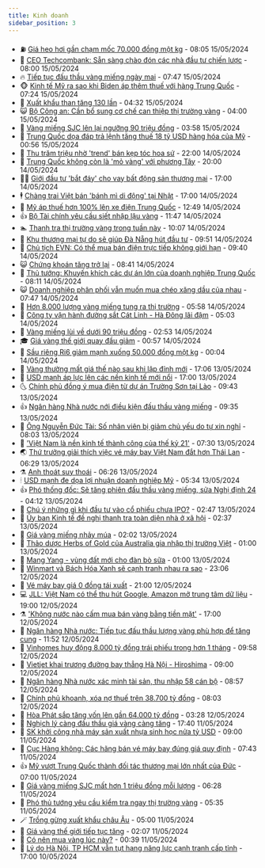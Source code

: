 ```yaml
---
title: Kinh doanh
sidebar_position: 3
---
```


<!-- vnexpress-kinh-doanh:START -->
- ⛽️ [Giá heo hơi gần chạm mốc 70.000 đồng một kg](https://vnexpress.net/gia-heo-hoi-gan-cham-moc-70-000-dong-mot-kg-4745965.html) - 08:05 15/05/2024
- 🐲 [CEO Techcombank: Sẵn sàng chào đón các nhà đầu tư chiến lược](https://vnexpress.net/ceo-techcombank-san-sang-chao-don-cac-nha-dau-tu-chien-luoc-4743067.html) - 08:00 15/05/2024
- 🔥 [Tiếp tục đấu thầu vàng miếng ngày mai](https://vnexpress.net/tiep-tuc-dau-thau-vang-mieng-ngay-mai-4746392.html) - 07:47 15/05/2024
- 🐵 [Kinh tế Mỹ ra sao khi Biden áp thêm thuế với hàng Trung Quốc](https://vnexpress.net/kinh-te-my-ra-sao-khi-biden-ap-them-thue-voi-hang-trung-quoc-4746259.html) - 07:24 15/05/2024
- 🦅 [Xuất khẩu than tăng 130 lần](https://vnexpress.net/xuat-khau-than-tang-130-lan-4746210.html) - 04:32 15/05/2024
- 😺 [Bộ Công an: Cần bổ sung cơ chế can thiệp thị trường vàng](https://vnexpress.net/bo-cong-an-can-bo-sung-co-che-can-thiep-thi-truong-vang-4746220.html) - 04:00 15/05/2024
- 🤩 [Vàng miếng SJC lên lại ngưỡng 90 triệu đồng](https://vnexpress.net/gia-vang-moi-nhat-hom-nay-15-5-4746264.html) - 03:58 15/05/2024
- 🌮 [Trung Quốc dọa đáp trả lệnh tăng thuế 18 tỷ USD hàng hóa của Mỹ](https://vnexpress.net/trung-quoc-doa-dap-tra-lenh-tang-thue-18-ty-usd-hang-hoa-cua-my-4746103.html) - 00:56 15/05/2024
- 🧰 [Thu trăm triệu nhờ &#39;trend&#39; bán kẹp tóc hoa sứ](https://vnexpress.net/thu-tram-trieu-nho-trend-ban-kep-toc-hoa-su-4746013.html) - 22:00 14/05/2024
- 🤔 [Trung Quốc không còn là &#39;mỏ vàng&#39; với phương Tây](https://vnexpress.net/trung-quoc-khong-con-la-mo-vang-voi-phuong-tay-4745818.html) - 20:00 14/05/2024
- 🧑‍💻 [Giới đầu tư &#39;bắt đáy&#39; cho vay bất động sản thương mại](https://vnexpress.net/gioi-dau-tu-bat-day-cho-vay-bat-dong-san-thuong-mai-4746036.html) - 17:00 14/05/2024
- 🕴 [Chàng trai Việt bán &#39;bánh mì di động&#39; tại Nhật](https://vnexpress.net/chang-trai-viet-ban-banh-mi-di-dong-tai-nhat-4745476.html) - 17:00 14/05/2024
- 🦩 [Mỹ áp thuế hơn 100% lên xe điện Trung Quốc](https://vnexpress.net/my-ap-thue-hon-100-len-xe-dien-trung-quoc-4746045.html) - 12:49 14/05/2024
- 👍 [Bộ Tài chính yêu cầu siết nhập lậu vàng](https://vnexpress.net/bo-tai-chinh-yeu-cau-siet-nhap-lau-vang-4746037.html) - 11:47 14/05/2024
- 🏊 [Thanh tra thị trường vàng trong tuần này](https://vnexpress.net/thanh-tra-thi-truong-vang-trong-tuan-nay-4746019.html) - 10:07 14/05/2024
- 🤡 [Khu thương mại tự do sẽ giúp Đà Nẵng hút đầu tư](https://vnexpress.net/khu-thuong-mai-tu-do-se-giup-da-nang-hut-dau-tu-4745945.html) - 09:51 14/05/2024
- 👀 [Chủ tịch EVN: Có thể mua bán điện trực tiếp không giới hạn](https://vnexpress.net/chu-tich-evn-co-the-cho-mua-ban-dien-truc-tiep-khong-gioi-han-4745986.html) - 09:40 14/05/2024
- 😺 [Chứng khoán tăng trở lại](https://vnexpress.net/chung-khoan-hom-nay-14-5-chung-khoan-tang-tro-lai-4745967.html) - 08:41 14/05/2024
- 🦣 [Thủ tướng: Khuyến khích các dự án lớn của doanh nghiệp Trung Quốc](https://vnexpress.net/thu-tuong-khuyen-khich-cac-du-an-lon-cua-doanh-nghiep-trung-quoc-4745922.html) - 08:11 14/05/2024
- 😺 [Doanh nghiệp phân phối vẫn muốn mua chéo xăng dầu của nhau](https://vnexpress.net/doanh-nghiep-phan-phoi-ban-le-xang-dau-than-kinh-doanh-bi-dat-4745864.html) - 07:47 14/05/2024
- 💼 [Hơn 8.000 lượng vàng miếng tung ra thị trường](https://vnexpress.net/them-8-000-luong-vang-mieng-tung-ra-thi-truong-4745863.html) - 05:58 14/05/2024
- 🤗 [Công ty vận hành đường sắt Cát Linh - Hà Đông lãi đậm](https://vnexpress.net/cong-ty-van-hanh-duong-sat-cat-linh-ha-dong-lai-dam-4745851.html) - 05:03 14/05/2024
- 👀 [Vàng miếng lùi về dưới 90 triệu đồng](https://vnexpress.net/gia-vang-moi-nhat-hom-nay-14-5-4745769.html) - 02:53 14/05/2024
- 🎓 [Giá vàng thế giới quay đầu giảm](https://vnexpress.net/gia-vang-the-gioi-quay-dau-giam-4745666.html) - 00:57 14/05/2024
- 🗽 [Sầu riêng Ri6 giảm mạnh xuống 50.000 đồng một kg](https://vnexpress.net/sau-rieng-ri6-giam-manh-xuong-50-000-dong-mot-kg-4745545.html) - 00:04 14/05/2024
- 🚀 [Vàng thường mất giá thế nào sau khi lập đỉnh mới](https://vnexpress.net/kich-ban-lao-doc-sau-khi-lap-dinh-co-lap-lai-voi-vang-4745330.html) - 17:06 13/05/2024
- 🤗 [USD mạnh áp lực lên các nền kinh tế mới nổi](https://vnexpress.net/usd-manh-ap-luc-len-cac-nen-kinh-te-moi-noi-4745472.html) - 17:00 13/05/2024
- 🌜 [Chính phủ đồng ý mua điện từ dự án Trường Sơn tại Lào](https://vnexpress.net/chinh-phu-dong-y-cho-nhap-dien-gio-truong-son-tu-lao-4745552.html) - 09:43 13/05/2024
- 👍 [Ngân hàng Nhà nước nới điều kiện đấu thầu vàng miếng](https://vnexpress.net/ngan-hang-nha-nuoc-noi-dieu-kien-dau-thau-vang-mieng-4745542.html) - 09:35 13/05/2024
- 🤖 [Ông Nguyễn Đức Tài: Số nhân viên bị giảm chủ yếu do tự xin nghỉ](https://vnexpress.net/ong-nguyen-duc-tai-so-nhan-vien-bi-giam-chu-yeu-do-tu-xin-nghi-4745473.html) - 08:03 13/05/2024
- 🫣 [&#39;Việt Nam là nền kinh tế thành công của thế kỷ 21&#39;](https://vnexpress.net/viet-nam-la-nen-kinh-te-thanh-cong-cua-the-ky-21-4745370.html) - 07:30 13/05/2024
- 🌏 [Thứ trưởng giải thích việc vé máy bay Việt Nam đắt hơn Thái Lan](https://vnexpress.net/thu-truong-giai-thich-viec-ve-may-bay-viet-nam-dat-hon-thai-lan-4745396.html) - 06:29 13/05/2024
- ⚗️ [Anh thoát suy thoái](https://vnexpress.net/anh-thoat-suy-thoai-4745431.html) - 06:26 13/05/2024
- 🕯 [USD mạnh đe dọa lợi nhuận doanh nghiệp Mỹ](https://vnexpress.net/usd-manh-de-doa-loi-nhuan-doanh-nghiep-my-4745300.html) - 05:34 13/05/2024
- 👍 [Phó thống đốc: Sẽ tăng phiên đấu thầu vàng miếng, sửa Nghị định 24](https://vnexpress.net/pho-chu-tich-quoc-hoi-khong-le-cu-de-gia-vang-nhay-mua-nhu-the-4745319.html) - 04:12 13/05/2024
- 🤠 [Chú ý những gì khi đầu tư vào cổ phiếu chưa IPO?](https://vnexpress.net/chu-y-nhung-gi-khi-dau-tu-vao-co-phieu-chua-ipo-4740144.html) - 02:47 13/05/2024
- 🌊 [Ủy ban Kinh tế đề nghị thanh tra toàn diện nhà ở xã hội](https://vnexpress.net/uy-ban-kinh-te-de-nghi-thanh-tra-toan-dien-nha-o-xa-hoi-4745281.html) - 02:37 13/05/2024
- 🌈 [Giá vàng miếng nhảy múa](https://vnexpress.net/gia-vang-mieng-sjc-lao-doc-4745289.html) - 02:02 13/05/2024
- 🥳 [Thảo dược Herbs of Gold của Australia gia nhập thị trường Việt](https://vnexpress.net/thao-duoc-herbs-of-gold-cua-australia-gia-nhap-thi-truong-viet-4743429.html) - 01:00 13/05/2024
- 🐻 [Mang Yang - vùng đất mới cho đàn bò sữa](https://vnexpress.net/mang-yang-vung-dat-moi-cho-dan-bo-sua-4742737.html) - 01:00 13/05/2024
- 💫 [Winmart và Bách Hóa Xanh sẽ cạnh tranh nhau ra sao](https://vnexpress.net/winmart-va-bach-hoa-xanh-se-canh-tranh-nhau-ra-sao-4744024.html) - 23:06 12/05/2024
- 🤩 [Vé máy bay giá 0 đồng tái xuất](https://vnexpress.net/ve-may-bay-gia-0-dong-tai-xuat-4745169.html) - 21:00 12/05/2024
- 💻 [JLL: Việt Nam có thể thu hút Google, Amazon mở trung tâm dữ liệu](https://vnexpress.net/jll-viet-nam-co-the-thu-hut-google-amazon-mo-trung-tam-du-lieu-4745113.html) - 19:00 12/05/2024
- ⚗️ [&#39;Không nước nào cấm mua bán vàng bằng tiền mặt&#39;](https://vnexpress.net/khong-nuoc-nao-cam-mua-ban-vang-bang-tien-mat-4744643.html) - 17:00 12/05/2024
- 🌈 [Ngân hàng Nhà nước: Tiếp tục đấu thầu lượng vàng phù hợp để tăng cung](https://vnexpress.net/ngan-hang-nha-nuoc-se-cung-ung-vang-mieng-voi-khoi-luong-phu-hop-nhu-cau-thi-truong-4745166.html) - 11:52 12/05/2024
- 🌝 [Vinhomes huy động 8.000 tỷ đồng trái phiếu trong hơn 1 tháng](https://vnexpress.net/vinhomes-huy-dong-8-000-ty-dong-trai-phieu-trong-hon-1-thang-4745145.html) - 09:58 12/05/2024
- 🥸 [Vietjet khai trương đường bay thẳng Hà Nội - Hiroshima](https://vnexpress.net/vietjet-khai-truong-duong-bay-thang-ha-noi-hiroshima-4745121.html) - 09:00 12/05/2024
- 🦆 [Ngân hàng Nhà nước xác minh tài sản, thu nhập 58 cán bộ](https://vnexpress.net/ngan-hang-nha-nuoc-xac-minh-tai-san-thu-nhap-58-can-bo-4745118.html) - 08:57 12/05/2024
- 🌋 [Chính phủ khoanh, xóa nợ thuế trên 38.700 tỷ đồng](https://vnexpress.net/khoanh-no-gan-30-000-ty-dong-cho-hang-tram-nghin-nguoi-nop-thue-4745098.html) - 08:03 12/05/2024
- 🦍 [Hòa Phát sắp tăng vốn lên gần 64.000 tỷ đồng](https://vnexpress.net/hoa-phat-sap-tang-von-len-gan-64-000-ty-dong-4745039.html) - 03:28 12/05/2024
- 🤔 [Nghịch lý càng đấu thầu giá vàng càng tăng](https://vnexpress.net/nghich-ly-gia-vang-tang-sau-dau-thau-4744902.html) - 17:40 11/05/2024
- 🧰 [SK khởi công nhà máy sản xuất nhựa sinh học nửa tỷ USD](https://vnexpress.net/sk-khoi-cong-nha-may-san-xuat-nhua-sinh-hoc-nua-ty-usd-4744905.html) - 09:00 11/05/2024
- 🌝 [Cục Hàng không: Các hãng bán vé máy bay đúng giá quy định](https://vnexpress.net/cuc-hang-khong-cac-hang-ban-ve-may-bay-dung-gia-quy-dinh-4744882.html) - 07:43 11/05/2024
- 👍 [Mỹ vượt Trung Quốc thành đối tác thương mại lớn nhất của Đức](https://vnexpress.net/my-vuot-trung-quoc-thanh-doi-tac-thuong-mai-lon-nhat-cua-duc-4744833.html) - 07:00 11/05/2024
- 🗽 [Giá vàng miếng SJC mất hơn 1 triệu đồng mỗi lượng](https://vnexpress.net/gia-vang-mieng-sjc-mat-hon-1-trieu-dong-moi-luong-4744873.html) - 06:28 11/05/2024
- 🐎 [Phó thủ tướng yêu cầu kiểm tra ngay thị trường vàng](https://vnexpress.net/pho-thu-tuong-yeu-cau-kiem-tra-ngay-thi-truong-vang-4744848.html) - 05:35 11/05/2024
- 🪄 [Trồng gừng xuất khẩu châu Âu](https://vnexpress.net/trong-gung-xuat-khau-chau-au-4744322.html) - 05:00 11/05/2024
- 🎊 [Giá vàng thế giới tiếp tục tăng](https://vnexpress.net/gia-vang-the-gioi-hom-nay-4744754.html) - 02:07 11/05/2024
- 🗽 [Có nên mua vàng lúc này?](https://vnexpress.net/co-nen-mua-vang-vao-luc-nay-khong-4744687.html) - 00:39 11/05/2024
- 🦩 [Lý do Hà Nội, TP HCM vẫn tụt hạng năng lực cạnh tranh cấp tỉnh](https://vnexpress.net/ly-do-ha-noi-tp-hcm-van-tut-hang-nang-luc-canh-tranh-cap-tinh-4744130.html) - 17:00 10/05/2024<!-- vnexpress-kinh-doanh:END -->
